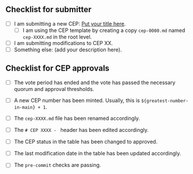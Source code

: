 ## Checklist for submitter

- [ ] I am submitting a new CEP: [Put your title here](#link-to-markdown-preview-in-branch).
  - [ ] I am using the CEP template by creating a copy `cep-0000.md` named `cep-XXXX.md` in the root level.
- [ ] I am submitting modifications to CEP XX. <!-- reflect CEP number here -->
- [ ] Something else: (add your description here).

<!-- delete section below if this is not a new CEP -->
## Checklist for CEP approvals

- [ ] The vote period has ended and the vote has passed the necessary quorum and approval thresholds.
- [ ] A new CEP number has been minted. Usually, this is `${greatest-number-in-main} + 1`.
- [ ] The `cep-XXXX.md` file has been renamed accordingly.
- [ ] The `# CEP XXXX - ` header has been edited accordingly.
- [ ] The CEP status in the table has been changed to approved.
- [ ] The last modification date in the table has been updated accordingly.
- [ ] The `pre-commit` checks are passing.


<!-- Just as a reminder, everyone in all conda org spaces (including PRs)
     must follow the Conda Org Code of Conduct (link below).

     Finally, once again, thanks for your time and effort. If you have any
     feedback in regards to your experience contributing here, please
     let us know!

     Helpful links:
       - Conda Org COC: https://github.com/conda/governance/blob/main/CODE_OF_CONDUCT.md
-->
